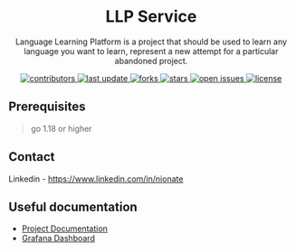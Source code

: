 <div align="center">
  <h1>LLP Service</h1>
  <p>
    Language Learning Platform is a project that should be used to learn any language you want to learn, represent a new attempt for a particular abandoned project. 
  </p>

  <p>
  <a href="https://github.com/n0o01lh/llp-service/graphs/contributors">
    <img src="https://img.shields.io/github/contributors/n0o01lh/llp-service" alt="contributors" />
  </a>
  <a href="">
    <img src="https://img.shields.io/github/last-commit/n0o01lh/llp-service" alt="last update" />
  </a>
  <a href="https://github.com/n0o01lh/llp-service/network/members">
    <img src="https://img.shields.io/github/forks/n0o01lh/llp-service" alt="forks" />
  </a>
  <a href="https://github.com/n0o01lh/llp-service/stargazers">
    <img src="https://img.shields.io/github/stars/n0o01lh/llp-service" alt="stars" />
  </a>
  <a href="https://github.com/n0o01lh/llp-service/issues/">
    <img src="https://img.shields.io/github/issues/n0o01lh/llp-service" alt="open issues" />
  </a>
  <a href="https://github.com/n0o01lh/llp-service/blob/main/LICENSE">
    <img src="https://img.shields.io/github/license/n0o01lh/llp-service.svg" alt="license" />
  </a>
</p>

</div>

## Prerequisites

> go 1.18 or higher

## Contact

Linkedin - https://www.linkedin.com/in/nionate

## Useful documentation

- [Project Documentation](#)
- [Grafana Dashboard](#)
